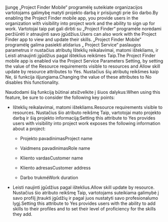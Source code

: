 <span data-ttu-id="3f1c7-101">Įjungę „Project Finder Mobile“ programėlę suteikiate organizacijos vartotojams galimybę matyti projekto darbą ir prisijungti prie šio darbo.</span><span class="sxs-lookup"><span data-stu-id="3f1c7-101">By enabling the Project Finder mobile app, you provide users in the organization with visibility into project work and the ability to sign up for work.</span></span> <span data-ttu-id="3f1c7-102">Vartotojai taip pat gali dirbti su „Project Finder“ programėle norėdami peržiūrėti ir atnaujinti savo įgūdžius.</span><span class="sxs-lookup"><span data-stu-id="3f1c7-102">Users can also work with the Project Finder app to view and update their skills.</span></span> <span data-ttu-id="3f1c7-103">„Project Finder Mobile“ programėlę galima pasiekti atidarius „ Project Service“ paslaugos parametrus ir nustačius atributų Išteklių reikalavimai, matomi ištekliams, ir Leisti atnaujinti įgūdžius pagal išteklius reikšmes Taip.</span><span class="sxs-lookup"><span data-stu-id="3f1c7-103">The Project Finder mobile app is enabled via the Project Service Parameters Setting, by setting the value of the Resource requirements visible to resources and Allow skill update by resource attributes to Yes.</span></span> <span data-ttu-id="3f1c7-104">Nustačius šių atributų reikšmes kaip Ne, ši funkcija išjungiama.</span><span class="sxs-lookup"><span data-stu-id="3f1c7-104">Changing the value of these attributes to No disables this functionality.</span></span>  
  
 <span data-ttu-id="3f1c7-105">Naudodami šią funkciją būtinai atsižvelkite į šiuos dalykus:</span><span class="sxs-lookup"><span data-stu-id="3f1c7-105">When using this feature, be sure to consider the following key points:</span></span>  
  
-   <span data-ttu-id="3f1c7-106">Išteklių reikalavimai, matomi ištekliams.</span><span class="sxs-lookup"><span data-stu-id="3f1c7-106">Resource requirements visible to resources.</span></span> <span data-ttu-id="3f1c7-107">Nustačius šio atributo reikšmę Taip, vartotojai mato projekto darbą ir šią projekto informaciją:</span><span class="sxs-lookup"><span data-stu-id="3f1c7-107">Setting this attribute to Yes provides users with visibility into project work exposes the following information about a project:</span></span>  
  
    -   <span data-ttu-id="3f1c7-108">Projekto pavadinimas</span><span class="sxs-lookup"><span data-stu-id="3f1c7-108">Project name</span></span>  
  
    -   <span data-ttu-id="3f1c7-109">Vaidmens pavadinimas</span><span class="sxs-lookup"><span data-stu-id="3f1c7-109">Role name</span></span>  
  
    -   <span data-ttu-id="3f1c7-110">Kliento vardas</span><span class="sxs-lookup"><span data-stu-id="3f1c7-110">Customer name</span></span>  
  
    -   <span data-ttu-id="3f1c7-111">Kliento adresas</span><span class="sxs-lookup"><span data-stu-id="3f1c7-111">Customer address</span></span>  
  
    -   <span data-ttu-id="3f1c7-112">Darbo trukmė</span><span class="sxs-lookup"><span data-stu-id="3f1c7-112">Work duration</span></span>  
  
-   <span data-ttu-id="3f1c7-113">Leisti naujinti įgūdžius pagal išteklius.</span><span class="sxs-lookup"><span data-stu-id="3f1c7-113">Allow skill update by resource.</span></span> <span data-ttu-id="3f1c7-114">Nustačius šio atributo reikšmę Taip, vartotojams suteikiama galimybė į savo profilį įtraukti įgūdžių ir pagal juos nustatyti savo profesionalumo lygį.</span><span class="sxs-lookup"><span data-stu-id="3f1c7-114">Setting this attribute to Yes provides users with the ability to add skills to their profiles and to set their level of proficiency for the skills they add.</span></span>